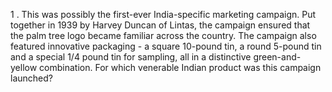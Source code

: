 1 . This was possibly the first-ever India-specific marketing campaign.
Put together in 1939 by Harvey 
Duncan of Lintas, the campaign ensured that the palm tree logo became
familiar across the country. 
The campaign also featured innovative packaging - a square 10-pound tin,
a round 5-pound tin and 
a special 1/4 pound tin for sampling, all in a distinctive
green-and-yellow combination. For which 
venerable Indian product was this campaign launched? 

